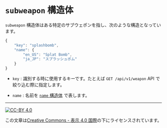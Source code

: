 `subweapon` 構造体
==================

`subweapon` 構造体はある特定のサブウェポンを指し、次のような構造となっています。

```js
{
    "key": "splashbomb",
    "name": {
        "en_US": "Splat Bomb",
        "ja_JP": "スプラッシュボム"
    }
}
```

* `key` : 識別する時に使用するキーです。たとえば `GET /api/v1/weapon` API で絞り込む際に指定します。

* `name` : 名前を [`name` 構造体](name.md) で表します。

----

[![CC-BY 4.0](https://stat.ink/static-assets/cc/cc-by.svg)](http://creativecommons.org/licenses/by/4.0/deed.ja)

この文章は[Creative Commons - 表示 4.0 国際](http://creativecommons.org/licenses/by/4.0/deed.ja)の下にライセンスされています。
